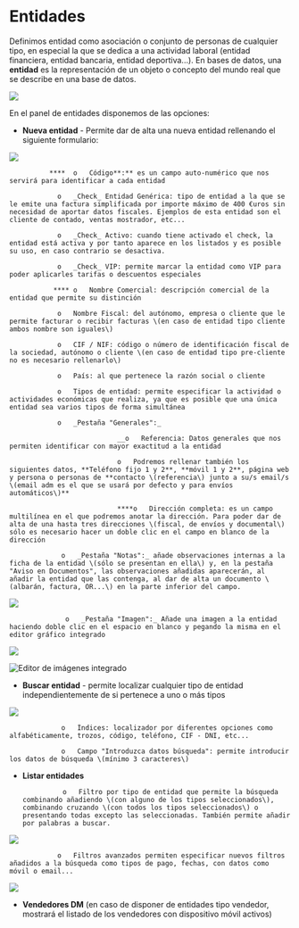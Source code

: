 # Entidades

Definimos entidad como asociación o conjunto de personas de cualquier tipo, en especial la que se dedica a una actividad laboral \(entidad financiera, entidad bancaria, entidad deportiva...\). En bases de datos, una **entidad** es la representación de un objeto o concepto del mundo real que se describe en una base de datos.

![](../../.gitbook/assets/image%20%28471%29.png)

En el panel de entidades disponemos de las opciones:

* **Nueva entidad** - Permite dar de alta una nueva entidad rellenando el siguiente formulario:

![](../../.gitbook/assets/image%20%28154%29.png)

              ****  o   Código**:** es un campo auto-numérico que nos servirá para identificar a cada entidad

                o   _Check_ Entidad Genérica: tipo de entidad a la que se le emite una factura simplificada por importe máximo de 400 €uros sin necesidad de aportar datos fiscales. Ejemplos de esta entidad son el cliente de contado, ventas mostrador, etc...

                o   _Check_ Activo: cuando tiene activado el check, la entidad está activa y por tanto aparece en los listados y es posible su uso, en caso contrario se desactiva.

                o   _Check_ VIP: permite marcar la entidad como VIP para poder aplicarles tarifas o descuentos especiales

               **** o   Nombre Comercial: descripción comercial de la entidad que permite su distinción

                o   Nombre Fiscal: del autónomo, empresa o cliente que le permite facturar o recibir facturas \(en caso de entidad tipo cliente ambos nombre son iguales\)

                o   CIF / NIF: código o número de identificación fiscal de la sociedad, autónomo o cliente \(en caso de entidad tipo pre-cliente no es necesario rellenarlo\)

                o   País: al que pertenece la razón social o cliente

                o   Tipos de entidad: permite especificar la actividad o actividades económicas que realiza, ya que es posible que una única entidad sea varios tipos de forma simultánea 

                o   _Pestaña "Generales":_

                               __o   Referencia: Datos generales que nos permiten identificar con mayor exactitud a la entidad

                               o   Podremos rellenar también los siguientes datos, **Teléfono fijo 1 y 2**, **móvil 1 y 2**, página web y persona o personas de **contacto \(referencia\) junto a su/s email/s \(email adm es el que se usará por defecto y para envíos automáticos\)**

                               ****o   Dirección completa: es un campo multilínea en el que podremos anotar la dirección. Para poder dar de alta de una hasta tres direcciones \(fiscal, de envíos y documental\) sólo es necesario hacer un doble clic en el campo en blanco de la dirección

                 o   _Pestaña "Notas":_ añade observaciones internas a la ficha de la entidad \(sólo se presentan en ella\) y, en la pestaña "Aviso en Documentos", las observaciones añadidas aparecerán, al añadir la entidad que las contenga, al dar de alta un documento \(albarán, factura, OR...\) en la parte inferior del campo.

![](../../.gitbook/assets/image%20%28427%29.png)

                  o   _Pestaña "Imagen":_ Añade una imagen a la entidad haciendo doble clic en el espacio en blanco y pegando la misma en el editor gráfico integrado

![](../../.gitbook/assets/image%20%28409%29.png)

![Editor de im&#xE1;genes integrado](../../.gitbook/assets/image%20%28363%29.png)

* **Buscar entidad** - permite localizar cualquier tipo de entidad independientemente de si pertenece a uno o más tipos

![](../../.gitbook/assets/image%20%28218%29.png)

                 o   Índices: localizador por diferentes opciones como alfabéticamente, trozos, código, teléfono, CIF - DNI, etc...

                 o   Campo "Introduzca datos búsqueda": permite introducir los datos de búsqueda \(mínimo 3 caracteres\)

* **Listar entidades**

                o   Filtro por tipo de entidad que permite la búsqueda combinando añadiendo \(con alguno de los tipos seleccionados\), combinando cruzando \(con todos los tipos seleccionados\) o presentando todas excepto las seleccionadas. También permite añadir por palabras a buscar.

![](../../.gitbook/assets/image%20%28386%29.png)

                o   Filtros avanzados permiten especificar nuevos filtros añadidos a la búsqueda como tipos de pago, fechas, con datos como móvil o email...

![](../../.gitbook/assets/image%20%28190%29.png)

                                    

* **Vendedores DM** \(en caso de disponer de entidades tipo vendedor, mostrará el listado de los vendedores con dispositivo móvil activos\)

